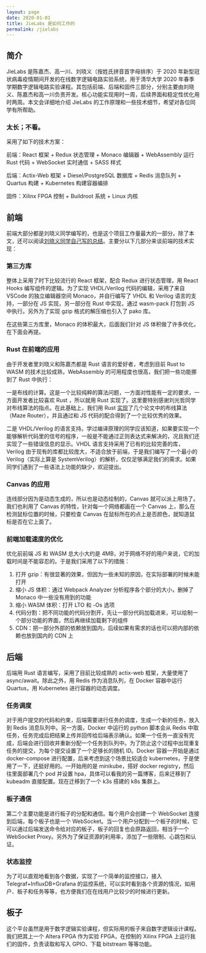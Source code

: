 ```yaml
---
layout: page
date: 2020-01-01
title: JieLabs 是如何工作的
permalink: /jielabs
---
```


## 简介

JieLabs 是陈嘉杰、高一川、刘晓义（按姓氏拼音首字母排序）于 2020 年新型冠状病毒疫情期间开发的在线数字逻辑电路实验系统，用于清华大学 2020 年春季学期数字逻辑电路实验课程。其包括前端、后端和固件三部分，分别主要由刘晓义、陈嘉杰和高一川负责开发。核心功能实现用时一周，后续界面和稳定性优化用时两周。本文会详细地介绍 JieLabs 的工作原理和一些技术细节，希望对各位同学有所帮助。

### 太长；不看。

采用了如下的技术方案：

前端：React 框架 + Redux 状态管理 + Monaco 编辑器 + WebAssembly 运行 Rust 代码 + WebSocket 实时通信 + SASS 样式

后端：Actix-Web 框架 + Diesel/PostgreSQL 数据库 + Redis 消息队列 + Quartus 构建 + Kubernetes 构建容器编排

固件：Xilinx FPGA 控制 + Buildroot 系统 + Linux 内核

## 前端

前端大部分都是刘晓义同学编写的，也是这个项目工作量最大的一部分。除了本文，还可以阅读[刘晓义同学自己写的总结](https://meow.c-3.moe/sth-about-jielabs)。主要分以下几部分来谈前端的技术实现：

### 第三方库

整体上采用了时下比较流行的 React 框架，配合 Redux 进行状态管理，用 React Hooks 编写组件的逻辑。为了实现 VHDL/Verilog 代码的编辑，采用了来自 VSCode 的独立编辑器空间 Monaco，并自行编写了 VHDL 和 Verilog 语言的支持，一部分在 JS 实现，另一部分在 Rust 中实现，通过 wasm-pack 打包到 JS 中执行。另外为了实现 gzip 格式的解压缩也引入了 pako 库。

在这些第三方库里，Monaco 的体积最大，后面我们针对 JS 体积做了许多优化，在下面会再提。

### Rust 在前端的应用

由于开发者里刘晓义和陈嘉杰都是 Rust 语言的爱好者，考虑到目前 Rust to WASM 的技术比较成熟，WebAssembly 的可用程度也很高，我们把一些功能挪到了 Rust 中执行：

一是布线的计算。这是一个比较纯粹的算法问题，一方面对性能有一定的要求，一方面开发者比较喜欢 Rust ，所以就用 Rust 实现了。这里要特别感谢刘光哲同学对布线算法的指点。在此基础上，我们用 Rust [实现](https://github.com/jiegec/maze-routing)了几个论文中的布线算法（Maze Router），并且通过和 JS 代码的配合得到了一个比较优秀的效果。

二是 VHDL/Verilog 的语言支持。学过编译原理的同学应该知道，如果要实现一个能够解析代码里的信号的程序，一般是不能通过正则表达式来解决的，况且我们还实现了一些错误信息的显示。VHDL 语言支持采用了已有的比较完善的库，Verilog 由于现有的库都比较庞大，不适合放于前端，于是我们编写了一个最小的 Verilog（实际上算是 SystemVerilog）的解析，仅仅足够满足我们的需求。如果同学们遇到了一些语法上功能的缺少，欢迎提出。

### Canvas 的应用

连线部分因为是动态生成的，所以也是动态绘制的，Canvas 就可以派上用场了。我们也利用了 Canvas 的特性，针对每一个网络都画在一个 Canvas 上，那么在检测鼠标位置的时候，只要检查 Canvas 在鼠标所在的点上是否颜色，就知道鼠标是否在它上面了。

### 前端加载速度的优化

优化前前端 JS 和 WASM 总大小大约是 4MB，对于网络不好的用户来说，它的加载时间是不能容忍的。于是我们采用了以下的措施：

1. 打开 gzip：有很显著的效果，但因为一些未知的原因，在实际部署的时候未能打开
2. 缩小 JS 体积：通过 Webpack Analyzer 分析程序各个部分的大小，删掉了 Monaco 中一些没有用到的功能
3. 缩小 WASM 体积：打开 LTO 和 -Os 选项
4. 代码分割：把不同功能的代码分割开，先让一部分代码加载进来，可以绘制一个部分功能的界面，然后再继续加载剩下的组件
5. CDN：把一部分外部的依赖放到国内，后续如果有需求的话也可以把内部的依赖也放到国内的 CDN 上

## 后端

后端用 Rust 语言编写，采用了目前比较成熟的 actix-web 框架，大量使用了 async/await。除此之外，用 Redis 作为消息队列，在 Docker 容器中运行 Quartus，用 Kubernetes 进行容器的动态调度。

### 任务调度

对于用户提交的代码和约束，后端需要进行任务的调度，生成一个新的任务，放入到 Redis 消息队列中。另一方面，Docker 中运行的 python 脚本会从 Redis 中取任务，任务完成后把结果上传并回传给后端表示确认。如果一个任务一直没有完成，后端会进行回收并重新分配一个任务到队列中。为了防止这个过程中出现重复任务的提交，为每个提交设置了一个足够长的随机 ID。Docker 容器一开始是通过 docker-compose 进行配置，后来考虑到这个场景比较适合 kubernetes，于是使用了一下，还挺好用的。一开始用的是 minikube，搭好 docker registry，然后往里面部署几个 pod 并设置 hpa，具体可以看我的另一篇博客，后来迁移到了 kubeadm 直接配置。现在迁移到了一个 k3s 搭建的 k8s 集群上。

### 板子通信

第二个主要功能是进行板子的分配和通信。每个用户会创建一个 WebSocket 连接到后端，每个板子也是一个 WebSocket。当一个用户分配到一个板子的时候，它可以通过后端发送命令给对应的板子，板子的回复也会原路返回，相当于一个 WebSocket Proxy。另外为了保证资源的利用率，添加了一些限制、心跳包和认证。

### 状态监控

为了可以直观地看到各个数据，实现了一个简单的监控接口，接入 Telegraf+InfluxDB+Grafana 的监控系统，可以实时看到各个资源的情况，如用户、板子和任务等等，也方便我们在在线用户比较少的时候进行更新。

## 板子

这个平台虽然是用于数字逻辑实验课程，但实际用的板子来自数字逻辑设计课程。我们把其上一个 Altera FPGA 作为实验 FPGA，在控制的 Xilinx FPGA 上运行我们的固件，负责读取和写入 GPIO、下载 bitstream 等等功能。

